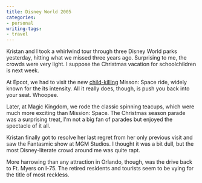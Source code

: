 ```yaml
---
title: Disney World 2005
categories:
- personal
writing-tags:
- travel
---
```


Kristan and I took a whirlwind tour through three Disney World parks yesterday, hitting what we missed three years ago.  Surprising to me, the crowds were very light.  I suppose the Christmas vacation for schoolchildren is next week.

At Epcot, we had to visit the new [child-killing][1] Misson: Space ride, widely known for the its intensity.  All it really does, though, is push you back into your seat.  Whoopee.

   [1]: http://www.themeparkinsider.com/parks/accident.cfm?Attraction=2754

Later, at Magic Kingdom, we rode the classic spinning teacups, which were much more exciting than Mission: Space.  The Christmas season parade was a surprising treat, I'm not a big fan of parades but enjoyed the spectacle of it all.

Kristan finally got to resolve her last regret from her only previous visit and saw the Fantasmic show at MGM Studios.  I thought it was a bit dull, but the most Disney-literate crowd around me was quite rapt.

More harrowing than any attraction in Orlando, though, was the drive back to Ft. Myers on I-75.  The retired residents and tourists seem to be vying for the title of most reckless.

